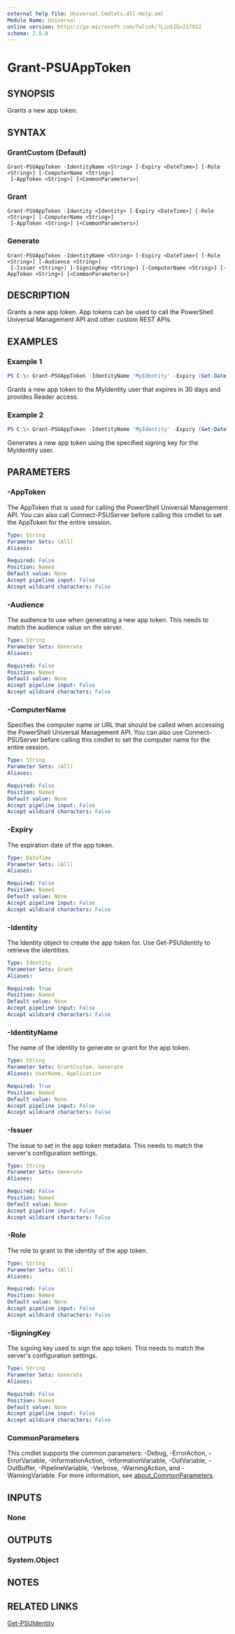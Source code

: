 ```yaml
---
external help file: Universal.Cmdlets.dll-Help.xml
Module Name: Universal
online version: https://go.microsoft.com/fwlink/?LinkID=217032
schema: 2.0.0
---
```


# Grant-PSUAppToken

## SYNOPSIS

Grants a new app token.

## SYNTAX

### GrantCustom (Default)
```
Grant-PSUAppToken -IdentityName <String> [-Expiry <DateTime>] [-Role <String>] [-ComputerName <String>]
 [-AppToken <String>] [<CommonParameters>]
```

### Grant
```
Grant-PSUAppToken -Identity <Identity> [-Expiry <DateTime>] [-Role <String>] [-ComputerName <String>]
 [-AppToken <String>] [<CommonParameters>]
```

### Generate
```
Grant-PSUAppToken -IdentityName <String> [-Expiry <DateTime>] [-Role <String>] [-Audience <String>]
 [-Issuer <String>] [-SigningKey <String>] [-ComputerName <String>] [-AppToken <String>] [<CommonParameters>]
```

## DESCRIPTION
Grants a new app token. App tokens can be used to call the PowerShell Universal Management API and other custom REST APIs. 

## EXAMPLES

### Example 1
```powershell
PS C:\> Grant-PSUAppToken -IdentityName 'MyIdentity' -Expiry (Get-Date).AddDays(30) -Role 'Reader'
```

Grants a new app token to the MyIdentity user that expires in 30 days and provides Reader access.

### Example 2
```powershell
PS C:\> Grant-PSUAppToken -IdentityName 'MyIdentity' -Expiry (Get-Date).AddDays(30) -Role 'Reader' -SigningKey 'MySigningKey'
```

Generates a new app token using the specified signing key for the MyIdentity user.

## PARAMETERS

### -AppToken
The AppToken that is used for calling the PowerShell Universal Management API. You can also call Connect-PSUServer before calling this cmdlet to set the AppToken for the entire session.


```yaml
Type: String
Parameter Sets: (All)
Aliases:

Required: False
Position: Named
Default value: None
Accept pipeline input: False
Accept wildcard characters: False
```

### -Audience
The audience to use when generating a new app token. This needs to match the audience value on the server.

```yaml
Type: String
Parameter Sets: Generate
Aliases:

Required: False
Position: Named
Default value: None
Accept pipeline input: False
Accept wildcard characters: False
```

### -ComputerName
Specifies the computer name or URL that should be called when accessing the PowerShell Universal Management API. You can also use Connect-PSUServer before calling this cmdlet to set the computer name for the entire session. 

```yaml
Type: String
Parameter Sets: (All)
Aliases:

Required: False
Position: Named
Default value: None
Accept pipeline input: False
Accept wildcard characters: False
```

### -Expiry
The expiration date of the app token. 

```yaml
Type: DateTime
Parameter Sets: (All)
Aliases:

Required: False
Position: Named
Default value: None
Accept pipeline input: False
Accept wildcard characters: False
```

### -Identity
The Identity object to create the app token for. Use Get-PSUIdentity to retrieve the identities.

```yaml
Type: Identity
Parameter Sets: Grant
Aliases:

Required: True
Position: Named
Default value: None
Accept pipeline input: False
Accept wildcard characters: False
```

### -IdentityName
The name of the identity to generate or grant for the app token. 

```yaml
Type: String
Parameter Sets: GrantCustom, Generate
Aliases: UserName, Application

Required: True
Position: Named
Default value: None
Accept pipeline input: False
Accept wildcard characters: False
```

### -Issuer
The issue to set in the app token metadata. This needs to match the server's configuration settings.

```yaml
Type: String
Parameter Sets: Generate
Aliases:

Required: False
Position: Named
Default value: None
Accept pipeline input: False
Accept wildcard characters: False
```

### -Role
The role to grant to the identity of the app token. 

```yaml
Type: String
Parameter Sets: (All)
Aliases:

Required: False
Position: Named
Default value: None
Accept pipeline input: False
Accept wildcard characters: False
```

### -SigningKey
The signing key used to sign the app token. This needs to match the server's configuration settings. 

```yaml
Type: String
Parameter Sets: Generate
Aliases:

Required: False
Position: Named
Default value: None
Accept pipeline input: False
Accept wildcard characters: False
```

### CommonParameters
This cmdlet supports the common parameters: -Debug, -ErrorAction, -ErrorVariable, -InformationAction, -InformationVariable, -OutVariable, -OutBuffer, -PipelineVariable, -Verbose, -WarningAction, and -WarningVariable. For more information, see [about_CommonParameters](http://go.microsoft.com/fwlink/?LinkID=113216).

## INPUTS

### None

## OUTPUTS

### System.Object
## NOTES

## RELATED LINKS

[Get-PSUIdentity](Get-UAIdentity.md)